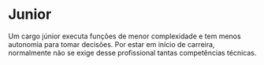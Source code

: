 # Junior

Um cargo júnior executa funções de menor complexidade e tem menos autonomia para
tomar decisões. Por estar em início de carreira, normalmente não se exige desse
profissional tantas competências técnicas.